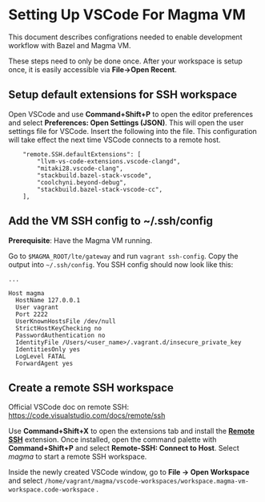 # Setting Up VSCode For Magma VM

This document describes configrations needed to enable development workflow with Bazel and Magma VM.

These steps need to only be done once. After your workspace is setup once, it is easily accessible via **File->Open Recent**.

## Setup default extensions for SSH workspace

Open VSCode and use **Command+Shift+P** to open the editor preferences and select **Preferences: Open Settings (JSON)**. This will open the user settings file for VSCode. Insert the following into the file. This configuration will take effect the next time VSCode connects to a remote host.

```
    "remote.SSH.defaultExtensions": [
        "llvm-vs-code-extensions.vscode-clangd",
        "mitaki28.vscode-clang",
        "stackbuild.bazel-stack-vscode",
        "coolchyni.beyond-debug",
        "stackbuild.bazel-stack-vscode-cc",
    ],
```

## Add the VM SSH config to ~/.ssh/config

**Prerequisite**: Have the Magma VM running.

Go to `$MAGMA_ROOT/lte/gateway` and run `vagrant ssh-config`. Copy the output into `~/.ssh/config`.
You SSH config should now look like this:

```
...

Host magma
  HostName 127.0.0.1
  User vagrant
  Port 2222
  UserKnownHostsFile /dev/null
  StrictHostKeyChecking no
  PasswordAuthentication no
  IdentityFile /Users/<user_name>/.vagrant.d/insecure_private_key
  IdentitiesOnly yes
  LogLevel FATAL
  ForwardAgent yes
```

## Create a remote SSH workspace

Official VSCode doc on remote SSH: https://code.visualstudio.com/docs/remote/ssh

Use **Command+Shift+X** to open the extensions tab and install the **[Remote SSH](https://marketplace.visualstudio.com/items?itemName=ms-vscode-remote.remote-ssh)** extension. Once installed, open the command palette with **Command+Shift+P** and select **Remote-SSH: Connect to Host**. Select *magma* to start a remote SSH workspace. 

Inside the newly created VSCode window, go to **File → Open Workspace** and select  `/home/vagrant/magma/vscode-workspaces/workspace.magma-vm-workspace.code-workspace` .
